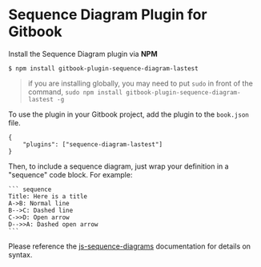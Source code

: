 # Sequence Diagram Plugin for Gitbook

Install the Sequence Diagram plugin via **NPM**

```
$ npm install gitbook-plugin-sequence-diagram-lastest
```

> if you are installing globally, you may need to put `sudo` in front of the command, `sudo npm install gitbook-plugin-sequence-diagram-lastest -g`

To use the plugin in your Gitbook project, add the plugin to the `book.json` file.

```
{
    "plugins": ["sequence-diagram-lastest"]
}
```

Then, to include a sequence diagram, just wrap your definition in a "sequence" code block. For example:

    ``` sequence
    Title: Here is a title
    A->B: Normal line
    B-->C: Dashed line
    C->>D: Open arrow
    D-->>A: Dashed open arrow
    ```

Please reference the [js-sequence-diagrams](https://bramp.github.io/js-sequence-diagrams/) documentation for details on syntax.
